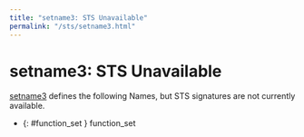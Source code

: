 ```yaml
---
title: "setname3: STS Unavailable"
permalink: "/sts/setname3.html"
---
```


# setname3: STS Unavailable


[setname3](/cd/setname3)
defines the following Names, but STS signatures are not currently available.


 *  {: #function_set } function_set
